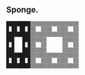 ## Sponge.
`█████████▒▒▒▒▒▒▒▒▒▒▒▒▒▒▒▒▒▒` <br>
`█ ██ ██ █▒▒ ​ ▒▒▒▒ ​ ▒▒▒▒ ​ ▒▒` <br>
`█████████▒▒▒▒▒▒▒▒▒▒▒▒▒▒▒▒▒▒` <br>
`███ ​ ​ ███▒▒▒▒▒▒ ​ ​ ​ ​ ​ ▒▒▒▒▒▒` <br>
`█ █ ​ ​ █ █▒▒ ​ ▒▒ ​ ​ ​ ​ ​ ▒▒ ​ ▒▒` <br>
`███ ​ ​ ███▒▒▒▒▒▒ ​ ​ ​ ​ ​ ▒▒▒▒▒▒` <br>
`█████████▒▒▒▒▒▒▒▒▒▒▒▒▒▒▒▒▒▒` <br>
`█ ██ ██ █▒▒ ​ ▒▒▒▒ ​ ▒▒▒▒ ​ ▒▒` <br>
`█████████▒▒▒▒▒▒▒▒▒▒▒▒▒▒▒▒▒▒` <br>